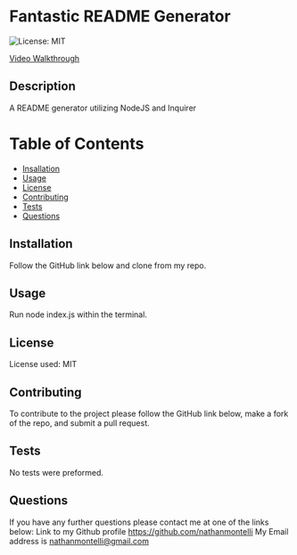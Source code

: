 # Fantastic README Generator
  ![License: MIT](https://img.shields.io/badge/License-MIT-yellow.svg)

[Video Walkthrough](https://www.youtube.com/watch?v=4Cm2ok3E4i8&t=2s)

## Description
A README generator utilizing NodeJS and Inquirer

# Table of Contents
- [Insallation](#installation)
- [Usage](#usage)
- [License](#license)
- [Contributing](#contributing)
- [Tests](#tests)
- [Questions](#questions)

## Installation 
Follow the GitHub link below and clone from my repo.

## Usage
Run node index.js within the terminal.

## License
License used: MIT

## Contributing
To contribute to the project please follow the GitHub link below, make a fork of the repo, and submit a pull request.

## Tests
No tests were preformed.

## Questions
If you have any further questions please contact me at one of the links below:
Link to my Github profile https://github.com/nathanmontelli
My Email address is nathanmontelli@gmail.com
